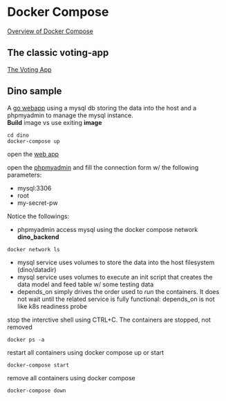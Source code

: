 # Docker Compose

[Overview of Docker Compose](https://docs.docker.com/compose/)

## The classic voting-app
[The Voting App](https://github.com/dockersamples/example-voting-app)

## Dino sample
A [go webapp](https://learning.oreilly.com/videos/modern-golang-programming/9781787125254) using a mysql db storing the data into the host and a phpmyadmin to manage the mysql instance.  
**Build** image vs use exiting **image**
```
cd dino
docker-compose up
```

open the [web app](http://localhost:8080)

open the [phpmyadmin](http://localhost:8081) and fill the connection form w/ the following parameters:
- mysql:3306
- root
- my-secret-pw

Notice the followings:  
- phpmyadmin access mysql using the docker compose network **dino_backend**
```
docker network ls
```
- mysql service uses volumes to store the data into the host filesystem (dino/datadir)
- mysql service uses volumes to execute an init script that creates the data model and feed table w/ some testing data
- depends_on simply drives the order used to *run* the containers. It does not wait until the related service is fully functional: depends_on is not like k8s readiness probe

stop the interctive shell using CTRL+C. The containers are stopped, not removed
```
docker ps -a
```

restart all containers using docker compose up or start
```
docker-compose start
```

remove all containers using docker compose
```
docker-compose down
```
